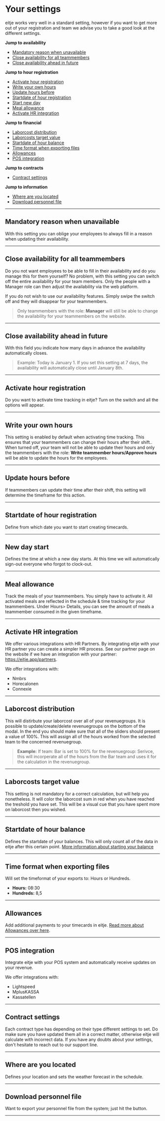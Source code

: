 # Your settings

eitje works very well in a standard setting, however if you want to get more out of your registration and team we advise you to take a good look at the different settings. 

**Jump to availability**
* [Mandatory reason when unavailable](/en/instellingen?id=mandatory-reason-when-unavailable)
* [Close availability for all teammembers](/en/instellingen?id=close-availability-for-all-teammembers)
* [Close availability ahead in future](/en/instellingen?id=close-availability-ahead-in-future)

**Jump to hour registration**
* [Activate hour registration](/en/instellingen?id=activate-hour-registration)
* [Write your own hours](/en/instellingen?id=write-your-own-hours)
* [Update hours before](/en/instellingen?id=update-hours-before)
* [Startdate of hour registration](/en/instellingen?id=startdate-of-hour-registration)
* [Start new day](/en/instellingen?id=new-day-start)
* [Meal allowance](/en/instellingen?id=meal-allowance)
* [Activate HR integration](/en/instellingen?id=activate-hr-integration)

**Jump to financial**
* [Laborcost distribution](/en/instellingen?id=laborcost-distribution)
* [Laborcosts target value](/en/instellingen?id=laborcosts-target-value)
* [Startdate of hour balance](/en/instellingen?id=startdate-of-hour-balance)
* [Time format when exporting files](/en/instellingen?id=time-format-when-exporting-files)
* [Allowances](/en/instellingen?id=allowances)
* [POS integration](/en/instellingen?id=pos-integration)

**Jump to contracts**
* [Contract settings](/en/instellingen?id=contract-settings)

**Jump to information**
* [Where are you located](/en/instellingen?id=where-are-you-located)
* [Download personnel file](/en/instellingen?id=download-personnel-file)

---

## Mandatory reason when unavailable
With this setting you can oblige your employees to always fill in a reason when updating their availability.

---

## Close availability for all teammembers
Do you not want employees to be able to fill in their availability and do you manage this for them yourself? No problem, with this setting you can switch off the entire availability for your team members. Only the people with a Manager role can then adjust the availability via the web platform.

If you do not wish to use our availability features. Simply swipe the switch off and they will disappear for your teammembers. 

> Only teammembers with the role: **Manager** will still be able to change the availability for your teammembers on the website.

---


## Close availability ahead in future
With this field you indicate how many days in advance the availability automatically closes.

> Example: Today is January 1. If you set this setting at 7 days, the availability will automatically close until January 8th.

---

## Activate hour registration

Do you want to activate time tracking in eitje? Turn on the switch and all the options will appear.


---

## Write your own hours

This setting is enabled by default when activating time tracking. This ensures that your teammembers can change their hours after their shift.. When turned off, your team will not be able to update their hours and only the teammembers with the role: **Write teammember hours/Approve hours** will be able to update the hours for the employees. 

---

## Update hours before

If teammembers can update their time after their shift, this setting will determine the timeframe for this action. 

---

## Startdate of hour registration

Define from which date you want to start creating timecards. 



---

## New day start

Defines the time at which a new day starts. At this time we will automatically sign-out everyone who forgot to clock-out.

---


## Meal allowance

Track the meals of your teammembers. You simply have to activate it. All activated meals are reflected in the schedule & time tracking for your teammembers. Under Hours> Details, you can see the amount of meals a teammember consumed in the given timeframe.

---


## Activate HR integration

We offer various integrations with HR Partners. By integrating eitje with your HR partner you can create a simpler HR process. See our partner page on the website if we have an integration with your partner: https://eitje.app/partners.

We offer integrations with: 
* Nmbrs
* Horecalonen
* Connexie

---

## Laborcost distribution

This will distirbute your laborcost over all of your revenuegroups. It is possible to update/create/delete revenuegroups on the bottom of the modal. In the end you should make sure that all of the sliders should present a value of 100%. This will assign all of the hours worked from the selected team to the concerned revenuegroup.


> **Example:** If team: Bar is set to 100% for the revenuegroup: Serivce, this will incorperate all of the hours from the Bar team and uses it for the calculation in the revenuegroup. 

---

## Laborcosts target value

This setting is not mandatory for a correct calculation, but will help you nonetheless. It will color the laborcost sum in red when you have reached the treshold you have set. This will be a visual cue that you have spent more on laborcost then you wished.

---
## Startdate of hour balance

Defines the startdate of your balances. This will only count all of the data in eitje after this certain point. [More information about starting your balance](/en/startSaldo?id=balance-startdate)

---


## Time format when exporting files

Will set the timeformat of your exports to: Hours or Hundreds.

* **Hours:** 08:30
* **Hundreds:** 8,5


---


## Allowances

Add additional payments to your timecards in eitje. [Read more about Allowances over here](/en/toeslagen).

---

## POS integration

Integrate eitje with your POS system and automatically receive updates on your revenue.

We offer integrations with: 
* Lightspeed
* MplusKASSA
* Kassatellen

---


## Contract settings

Each contract type has depending on their type different settings to set. Do make sure you have updated them all in a correct matter, otherwise eitje will calculate with incorrect data. If you have any doubts about your settings, don't hesitate to reach out to our support line.

---

## Where are you located

Defines your location and sets the weather forecast in the schedule.

---


## Download personnel file

Want to export your personnel file from the system; just hit the button.

---